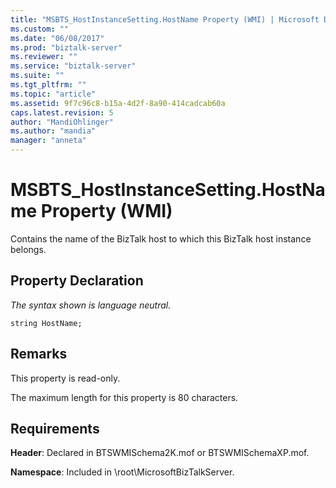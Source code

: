 ```yaml
---
title: "MSBTS_HostInstanceSetting.HostName Property (WMI) | Microsoft Docs"
ms.custom: ""
ms.date: "06/08/2017"
ms.prod: "biztalk-server"
ms.reviewer: ""
ms.service: "biztalk-server"
ms.suite: ""
ms.tgt_pltfrm: ""
ms.topic: "article"
ms.assetid: 9f7c96c8-b15a-4d2f-8a90-414cadcab60a
caps.latest.revision: 5
author: "MandiOhlinger"
ms.author: "mandia"
manager: "anneta"
---
```

# MSBTS_HostInstanceSetting.HostName Property (WMI)
Contains the name of the BizTalk host to which this BizTalk host instance belongs.  
  
## Property Declaration  
 *The syntax shown is language neutral.*  
  
```  
string HostName;  
```  
  
## Remarks  
 This property is read-only.  
  
 The maximum length for this property is 80 characters.  
  
## Requirements  
 **Header**: Declared in BTSWMISchema2K.mof or BTSWMISchemaXP.mof.  
  
 **Namespace**: Included in \root\MicrosoftBizTalkServer.